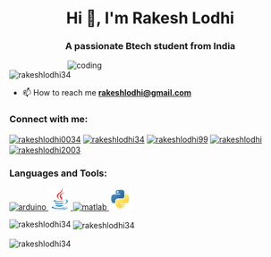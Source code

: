 <h1 align="center">Hi 👋, I'm Rakesh Lodhi</h1>
<h3 align="center">A passionate Btech student from India</h3>

<img align="right" alt="coding" width="400" src="https://camo.githubusercontent.com/19db51af5f90f1b152bc0b9078f5fe97053955be5074f03f17019c70345bdcdb/68747470733a2f2f6d69726f2e6d656469756d2e636f6d2f6d61782f313336302f302a37513379765349765f7430696f4a2d5a2e676966">
<p align="left"> <img src="https://komarev.com/ghpvc/?username=rakeshlodhi34&label=Profile%20views&color=0e75b6&style=flat" alt="rakeshlodhi34" /> </p>

- 📫 How to reach me **rakeshlodhi@gmail.com**

<h3 align="left">Connect with me:</h3>
<p align="left">
<a href="https://twitter.com/rakeshlodhi0034" target="blank"><img align="center" src="https://raw.githubusercontent.com/rahuldkjain/github-profile-readme-generator/master/src/images/icons/Social/twitter.svg" alt="rakeshlodhi0034" height="30" width="40" /></a>
<a href="https://linkedin.com/in/rakeshlodhi34" target="blank"><img align="center" src="https://raw.githubusercontent.com/rahuldkjain/github-profile-readme-generator/master/src/images/icons/Social/linked-in-alt.svg" alt="rakeshlodhi34" height="30" width="40" /></a>
<a href="https://instagram.com/rakeshlodhi99" target="blank"><img align="center" src="https://raw.githubusercontent.com/rahuldkjain/github-profile-readme-generator/master/src/images/icons/Social/instagram.svg" alt="rakeshlodhi99" height="30" width="40" /></a>
<a href="https://www.leetcode.com/rakeshlodhi" target="blank"><img align="center" src="https://raw.githubusercontent.com/rahuldkjain/github-profile-readme-generator/master/src/images/icons/Social/leet-code.svg" alt="rakeshlodhi" height="30" width="40" /></a>
<a href="https://auth.geeksforgeeks.org/user/rakeshlodhi2003" target="blank"><img align="center" src="https://raw.githubusercontent.com/rahuldkjain/github-profile-readme-generator/master/src/images/icons/Social/geeks-for-geeks.svg" alt="rakeshlodhi2003" height="30" width="40" /></a>
</p>

<h3 align="left">Languages and Tools:</h3>
<p align="left"> <a href="https://www.arduino.cc/" target="_blank" rel="noreferrer"> <img src="https://cdn.worldvectorlogo.com/logos/arduino-1.svg" alt="arduino" width="40" height="40"/> </a> <a href="https://www.java.com" target="_blank" rel="noreferrer"> <img src="https://raw.githubusercontent.com/devicons/devicon/master/icons/java/java-original.svg" alt="java" width="40" height="40"/> </a> <a href="https://www.mathworks.com/" target="_blank" rel="noreferrer"> <img src="https://upload.wikimedia.org/wikipedia/commons/2/21/Matlab_Logo.png" alt="matlab" width="40" height="40"/> </a> <a href="https://www.python.org" target="_blank" rel="noreferrer"> <img src="https://raw.githubusercontent.com/devicons/devicon/master/icons/python/python-original.svg" alt="python" width="40" height="40"/> </a> </p>

<p><img align="left" src="https://github-readme-stats.vercel.app/api/top-langs?username=rakeshlodhi34&show_icons=true&locale=en&layout=compact" alt="rakeshlodhi34" /></p>

<p>&nbsp;<img align="center" src="https://github-readme-stats.vercel.app/api?username=rakeshlodhi34&show_icons=true&locale=en" alt="rakeshlodhi34" /></p>

<p><img align="center" src="https://github-readme-streak-stats.herokuapp.com/?user=rakeshlodhi34&" alt="rakeshlodhi34" /></p>
